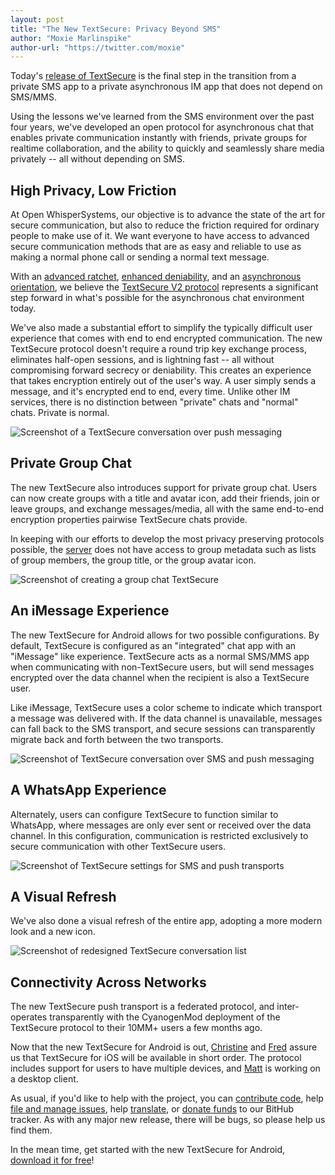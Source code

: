 ```yaml
---
layout: post
title: "The New TextSecure: Privacy Beyond SMS"
author: "Moxie Marlinspike"
author-url: "https://twitter.com/moxie"
---
```


Today's [release of TextSecure](https://play.google.com/store/apps/details?id=org.thoughtcrime.securesms) is the final
step in the transition from a private SMS app to a private asynchronous IM app that does not depend on SMS/MMS.

Using the lessons we've learned from the SMS environment over the past four years, we've developed an open protocol
for asynchronous chat that enables private communication instantly with friends, private groups for realtime collaboration, 
and the ability to quickly and seamlessly share media privately -- all without depending on SMS.

<!--more-->

## High Privacy, Low Friction

At Open WhisperSystems, our objective is to advance the state of the art for secure communication, but also to reduce the
friction required for ordinary people to make use of it. We want everyone to have access to advanced secure communication
methods that are as easy and reliable to use as making a normal phone call or sending a normal text message.

With an [advanced ratchet](/blog/advanced-ratcheting/), [enhanced deniability](/blog/simplifying-otr-deniability), 
and an [asynchronous orientation](/blog/asynchronous-security), we believe
the [TextSecure V2 protocol](https://github.com/WhisperSystems/TextSecure/wiki/ProtocolV2) represents a significant step
forward in what's possible for the asynchronous chat environment today.

We've also made a substantial effort to simplify the typically difficult user experience that comes with end to end
encrypted communication. The new TextSecure protocol doesn't require a round trip key exchange process, eliminates
half-open sessions, and is lightning fast -- all without compromising forward secrecy or deniability. This creates an
experience that takes encryption entirely out of the user's way.  A user simply sends a message, and it's encrypted
end to end, every time. Unlike other IM services, there is no distinction between "private" chats and "normal" chats.
Private is normal.

<img src="/blog/images/textsecure2-conversation.png" class="nice" alt="Screenshot of a TextSecure conversation over push messaging"/>

## Private Group Chat

The new TextSecure also introduces support for private group chat.  Users can now create groups with a title
and avatar icon, add their friends, join or leave groups, and exchange messages/media, all with the same end-to-end
encryption properties pairwise TextSecure chats provide.

In keeping with our efforts to develop the most privacy preserving protocols possible, the 
[server](https://github.com/whispersystems/TextSecure-Server/) does not have access
to group metadata such as lists of group members, the group title, or the group avatar icon.

<img src="/blog/images/textsecure2-group.png" class="nice" alt="Screenshot of creating a group chat TextSecure"/>

## An iMessage Experience

The new TextSecure for Android allows for two possible configurations.  By default, TextSecure is configured
as an "integrated" chat app with an "iMessage" like experience.  TextSecure acts as a normal SMS/MMS app when communicating
with non-TextSecure users, but will send messages encrypted over the data channel when the recipient is also a TextSecure user.

Like iMessage, TextSecure uses a color scheme to indicate which transport a message was delivered with.  If the data channel
is unavailable, messages can fall back to the SMS transport, and secure sessions can transparently migrate back and forth
between the two transports.

<img src="/blog/images/textsecure2-imessage.png" class="nice" alt="Screenshot of TextSecure conversation over SMS and push messaging" />

## A WhatsApp Experience

Alternately, users can configure TextSecure to function similar to WhatsApp, where messages are only ever sent or received
over the data channel.  In this configuration, communication is restricted exclusively to secure communication with other
TextSecure users.

<img src="/blog/images/textsecure2-whatsapp.png" class="nice" alt="Screenshot of TextSecure settings for SMS and push transports" />

## A Visual Refresh

We've also done a visual refresh of the entire app, adopting a more modern look and a new icon.

<img src="/blog/images/textsecure2-conversation-list.png" class="nice" alt="Screenshot of redesigned TextSecure conversation list" />

## Connectivity Across Networks

The new TextSecure push transport is a federated protocol, and inter-operates transparently with the CyanogenMod deployment
of the TextSecure protocol to their 10MM+ users a few months ago.

Now that the new TextSecure for Android is out, [Christine](https://twitter.com/corbett) and
[Fred](https://twitter.com/FredericJacobs) assure us that TextSecure for iOS will be available in short order. The protocol
includes support for users to have multiple devices, and [Matt](https://twitter.com/TheBlueMatt) is working on a desktop
client.

As usual, if you'd like to help with the project, you can [contribute code](https://github.com/whispersystems/textsecure),
help [file and manage issues](https://github.com/whispersystems/textsecure/issues), 
help [translate](https://www.transifex.com/projects/p/textsecure-official/), or [donate funds](/blog/bithub) to our BitHub
tracker.  As with any major new release, there will be bugs, so please help us find them.

In the mean time, get started with the new TextSecure for Android, [download it for free](https://play.google.com/store/apps/details?id=org.thoughtcrime.securesms)!
